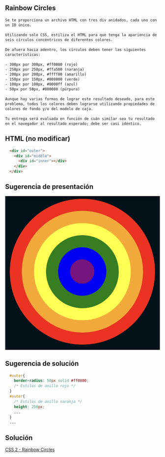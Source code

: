 ## Rainbow Circles

```
Se te proporciona un archivo HTML con tres div anidados, cada uno con un ID único.

Utilizando solo CSS, estiliza el HTML para que tenga la apariencia de seis círculos concéntricos de diferentes colores.

De afuera hacia adentro, los círculos deben tener las siguientes características:

- 300px por 300px, #ff0000 (rojo)
- 250px por 250px, #ffa500 (naranja)
- 200px por 200px, #ffff00 (amarillo)
- 150px por 150px, #008000 (verde)
- 100px por 100px, #0000ff (azul)
- 50px por 50px, #800080 (púrpura)

Aunque hay varias formas de lograr este resultado deseado, para este problema, todos los colores deben lograrse utilizando propiedades de colores de fondo y/o del modelo de caja.

Tu entrega será evaluada en función de cuán similar sea tu resultado en el navegador al resultado esperado; debe ser casi idéntico.
```
## HTML (no modificar)
```html
  <div id="outer">
    <div id="middle">
      <div id="inner"></div>
    </div>
  </div>
```
## Sugerencia de presentación
![Alt text](image-1.png)

## Sugerencia de solución
```css
  #outer{
    border-radius: 50px solid #ff0000;
    /* Estilos de anillo rojo */
  }
  #outer{
    /* Estilos de anillo naranja */
    height: 250px;
    ...
  }
  ...
```

## Solución

[CSS 2 - Rainbow Circles](../css/2-rainbow-circles/)